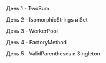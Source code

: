 День 1 - TwoSum

День 2 - IsomorphicStrings и Set

День 3 - WorkerPool

День 4 - FactoryMethod

День 5 - ValidParentheses и Singleton
